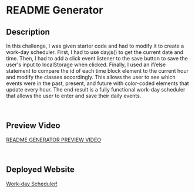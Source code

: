 # README Generator

## Description
In this challenge, I was given starter code and had to modify it to create a work-day scheduler. First, I had to use dayjs() to get the current date and time. Then, I had to add a click event listener to the save button to save the user's input to localStorage when clicked. Finally, I used an if/else statement to compare the id of each time block element to the current hour and modify the classes accordingly. This allows the user to see which events were in the past, present, and future with color-coded elements that update every hour. The end result is a fully functional work-day scheduler that allows the user to enter and save their daily events.

<br>

## Preview Video

[README GENERATOR PREVIEW VIDEO](https://watch.screencastify.com/v/l2XoVRs1EonEnYf0KwFh)

<br>

## Deployed Website

[Work-day Scheduler!](https://trevormcgill.github.io/Calendar-App/)
